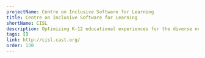 ```yaml
---
projectName: Centre on Inclusive Software for Learning
title: Centre on Inclusive Software for Learning
shortName: CISL
description: Optimizing K-12 educational experiences for the diverse needs of all students.
tags: []
link: http://cisl.cast.org/
order: 130
---
```

